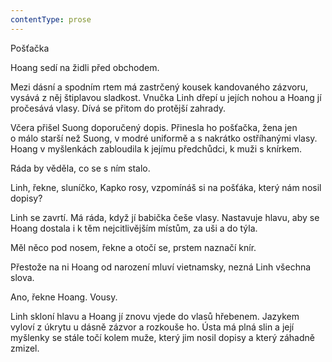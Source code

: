 ```yaml
---
contentType: prose
---
```


<section>

Pošťačka

Hoang sedí na židli před obchodem.

Mezi dásní a spodním rtem má zastrčený kousek kandovaného zázvoru, vysává z něj štiplavou sladkost. Vnučka Linh dřepí u jejích nohou a Hoang jí pročesává vlasy. Dívá se přitom do protější zahrady.

Včera přišel Suong doporučený dopis. Přinesla ho pošťačka, žena jen o málo starší než Suong, v modré uniformě a s nakrátko ostříhanými vlasy. Hoang v myšlenkách zabloudila k jejímu předchůdci, k muži s knírkem.

Ráda by věděla, co se s ním stalo.

Linh, řekne, sluníčko, Kapko rosy, vzpomínáš si na pošťáka, který nám nosil dopisy?

Linh se zavrtí. Má ráda, když jí babička češe vlasy. Nastavuje hlavu, aby se Hoang dostala i k těm nejcitlivějším místům, za uši a do týla.

Měl něco pod nosem, řekne a otočí se, prstem naznačí knír.

Přestože na ni Hoang od narození mluví vietnamsky, nezná Linh všechna slova.

Ano, řekne Hoang. Vousy.

Linh skloní hlavu a Hoang jí znovu vjede do vlasů hřebenem. Jazykem vyloví z úkrytu u dásně zázvor a rozkouše ho. Ústa má plná slin a její myšlenky se stále točí kolem muže, který jim nosil dopisy a který záhadně zmizel.

</section>
